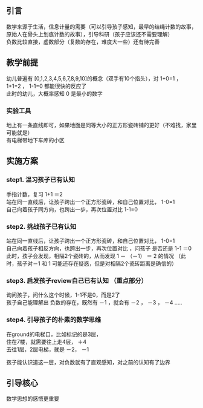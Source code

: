 ## 引言 
数学来源于生活，信息计量的需要（可以引导孩子感知，最早的结绳计数的故事，原始人在骨头上划痕计数的故事），引导科研（孩子应该还不需要理解）   
负数比较直接，虚数部分（复数的存在，难度大一些）还有待完善 

## 教学前提
幼儿普遍有 [0,1,2,3,4,5,6,7,8,9,10]的概念（双手有10个指头），对 1+0=1 ， 1+1=2 ， 1-1=0 都能很快的反应了   
此时的幼儿，大概率感知 0 是最小的数字    

### 实验工具
地上有一条直线即可，如果地面是同等大小的正方形瓷砖铺的更好（不难找，家里可能就是）    
有电梯带地下车库的小区   

## 实施方案
### step1. 温习孩子已有认知
手指计数，复习 1+1 ＝2   
站在同一直线后，让孩子跨出一个正方形瓷砖，和自己位置对比， 1-0=1   
自己向着孩子同方向，也跨出一步，再次位置对比 1-1=0
 
### step2. 挑战孩子已有认知
站在同一直线后，让孩子跨出一个正方形瓷砖，和自己位置对比， 1-0=1   
自己向着孩子相反方向，也跨出一步，再次位置对比 ，问孩子  是否还是 1-1 ＝0  
此时，孩子会发现，相隔2个瓷砖的，从而发现 1 － （－1） ＝ 2 的情况 （此时，孩子对－1 和 1 可能还存在疑惑，但是对相隔2个瓷砖距离是确信的）    

### step3. 启发孩子review自己已有认知 （重点部分）
询问孩子，问什么这个时候，1-1不是0，而是2了   
孩子自己能理解出 负数的存在，既然有 －1 ，就会有 －2 ， －3 ， －4   .....

### step4. 引导孩子的朴素的数学思维
在ground的电梯口，比如标记的是3层，   
住在7楼，就需要往上走4层， ＋4   
去往1层，2层电梯，就是 －2， －1       

孩子能认识道这一层，对负数就有了直观感知，对之前的认知有了边界

## 引导核心
数学思想的感悟更重要
